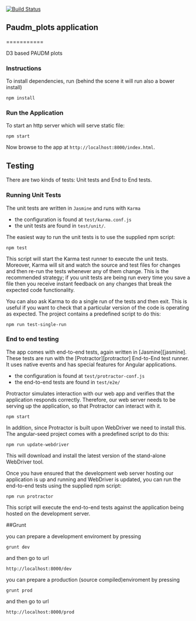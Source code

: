 [![Build Status](https://travis-ci.org/dpiscia/paudm_plots.png)](https://travis-ci.org/dpiscia/paudm_plots)

## Paudm_plots application
===========

D3 based PAUDM plots


### Instructions

To install dependencies, run <npm install> (behind the scene it will run also a bower install)

```
npm install 
```


### Run the Application

To start an http server which will serve static file:

```
npm start
```

Now browse to the app at `http://localhost:8000/index.html`.


## Testing

There are two kinds of tests: Unit tests and End to End tests.

### Running Unit Tests

The unit tests are written in `Jasmine` and runs with `Karma`

* the configuration is found at `test/karma.conf.js`
* the unit tests are found in `test/unit/`.

The easiest way to run the unit tests is to use the supplied npm script:

```
npm test
```

This script will start the Karma test runner to execute the unit tests. Moreover, Karma will sit and
watch the source and test files for changes and then re-run the tests whenever any of them change.
This is the recommended strategy; if you unit tests are being run every time you save a file then
you receive instant feedback on any changes that break the expected code functionality.

You can also ask Karma to do a single run of the tests and then exit.  This is useful if you want to
check that a particular version of the code is operating as expected.  The project contains a
predefined script to do this:

```
npm run test-single-run
```


### End to end testing

The app comes with end-to-end tests, again written in [Jasmine][jasmine]. These tests
are run with the [Protractor][protractor] End-to-End test runner.  It uses native events and has
special features for Angular applications.

* the configuration is found at `test/protractor-conf.js`
* the end-to-end tests are found in `test/e2e/`

Protractor simulates interaction with our web app and verifies that the application responds
correctly. Therefore, our web server needs to be serving up the application, so that Protractor
can interact with it.

```
npm start
```

In addition, since Protractor is built upon WebDriver we need to install this.  The angular-seed
project comes with a predefined script to do this:

```
npm run update-webdriver
```

This will download and install the latest version of the stand-alone WebDriver tool.

Once you have ensured that the development web server hosting our application is up and running
and WebDriver is updated, you can run the end-to-end tests using the supplied npm script:

```
npm run protractor
```

This script will execute the end-to-end tests against the application being hosted on the
development server.

##Grunt

you can prepare a development enviroment by pressing
````
grunt dev
````

and then go to url 

`http://localhost:8000/dev`

you can prepare a production (source compiled)enviroment by pressing
````
grunt prod
````

and then go to url 

`http://localhost:8000/prod`

